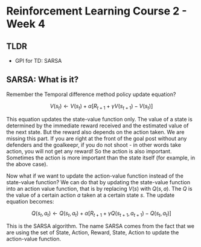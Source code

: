 # Reinforcement Learning Course 2 - Week 4

## TLDR

- GPI for TD: SARSA


## SARSA: What is it?


Remember the Temporal difference method policy update equation? 

$$\begin{equation}
V(s_t) \leftarrow V(s_t) + \alpha [R_{t+1} + \gamma V(s_{t+1}) - V(s_t)]
\end{equation}$$

This equation updates the state-value function only. The value of a state is determined by the immediate reward received and the estimated value of the next state. But the reward also depends on the action taken. We are missing this part. If you are right at the front of the goal post without any defenders and the goalkeepr, if you do not shoot - in other words take action, you will not get any reward! So the action is also important. Sometimes the action is more important than the state itself (for example, in the above case).

Now what if we want to update the action-value function instead of the state-value function? We can do that by updating the state-value function into an action value function, that is by replacing $V(s)$ with $Q(s,a)$. The $Q$ is the value of a certain action $a$ taken at a certain state $s$. The update equation becomes:

$$\begin{equation}
Q(s_t, a_t) \leftarrow Q(s_t, a_t) + \alpha [R_{t+1} + \gamma Q(s_{t+1}, a_{t+1}) - Q(s_t, a_t)]
\end{equation}$$

This is the SARSA algorithm. The name SARSA comes from the fact that we are using the set of State, Action, Reward, State, Action to update the action-value function.
